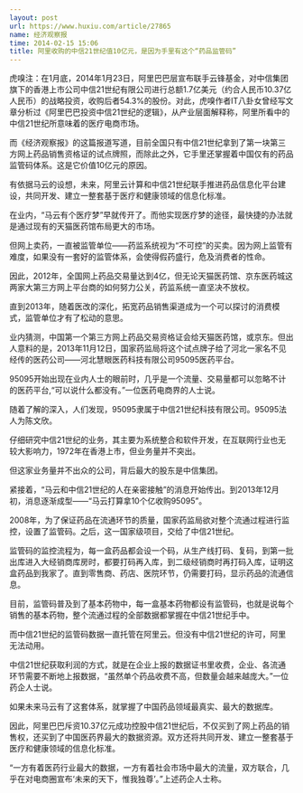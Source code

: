 ```yaml
---
layout: post
url: https://www.huxiu.com/article/27865
name: 经济观察报
time: 2014-02-15 15:06
title: 阿里收购的中信21世纪值10亿元，是因为手里有这个“药品监管码”
---
```

虎嗅注：在1月底，2014年1月23日，阿里巴巴层宣布联手云锋基金，对中信集团旗下的香港上市公司中信21世纪有限公司进行总额1.7亿美元（约合人民币10.37亿人民币）的战略投资，收购后者54.3%的股份。对此，虎嗅作者IT八卦女曾经写文章分析过《阿里巴巴投资中信21世纪的逻辑》，从产业层面解释称，阿里所看中的中信21世纪所意味着的医疗电商市场。

而《经济观察报》的这篇报道写道，目前全国只有中信21世纪拿到了第一块第三方网上药品销售资格证的试点牌照，而除此之外，它手里还掌握着中国仅有的药品监管码体系。这是它价值10亿元的原因。

有依据马云的设想，未来，阿里云计算和中信21世纪联手推进药品信息化平台建设，共同开发、建立一整套基于医疗和健康领域的信息化标准。

在业内，“马云有个医疗梦”早就传开了。而他实现医疗梦的途径，最快捷的办法就是通过现有的天猫医药馆布局更大的市场。

但网上卖药，一直被监管单位——药监系统视为“不可控”的买卖。因为网上监管有难度，如果没有一套好的监管体系，会使得假药盛行，危及消费者的性命。

因此，2012年，全国网上药品交易量达到4亿，但无论天猫医药馆、京东医药城这两家大第三方网上平台商的如何努力公关，药监系统一直坚决不放权。

直到2013年，随着医改的深化，拓宽药品销售渠道成为一个可以探讨的消费模式，监管单位才有了松动的意思。

业内猜测，中国第一个第三方网上药品交易资格证会给天猫医药馆，或京东。但出人意料的是，2013年11月12日，国家药监局将这个试点牌子给了河北一家名不见经传的医药公司——河北慧眼医药科技有限公司95095医药平台。

95095开始出现在业内人士的眼前时，几乎是一个流量、交易量都可以忽略不计的医药平台,“可以说什么都没有。”一位医药电商界的人士说。

随着了解的深入，人们发现，95095隶属于中信21世纪科技有限公司。95095法人为陈文欣。

仔细研究中信21世纪的业务，其主要为系统整合和软件开发，在互联网行业也无较大影响力，1972年在香港上市，但业务量并不突出。

但这家业务量并不出众的公司，背后最大的股东是中信集团。

紧接着，“马云和中信21世纪的人在亲密接触”的消息开始传出。到2013年12月初，消息逐渐成型——“马云打算拿10个亿收购95095”。

2008年，为了保证药品在流通环节的质量，国家药监局欲对整个流通过程进行监控，设置了监管码。之后，这一国家级项目，交给了中信21世纪。

监管码的监控流程为，每一盒药品都会设一个码，从生产线打码、复码，到第一批出库进入大经销商库房时，都要打码再入库，到二级经销商时再打码入库，证明这盒药品到我家了。直到零售商、药店、医院环节，仍需要打码，显示药品的流通信息。

目前，监管码普及到了基本药物中，每一盒基本药物都设有监管码，也就是说每个销售的基本药物，整个流通过程的全部数据都掌握在中信21世纪手中。

而中信21世纪的监管码数据一直托管在阿里云。但没有中信21世纪的许可，阿里无法动用。

中信21世纪获取利润的方式，就是在企业上报的数据证书里收费，企业、各流通环节需要不断地上报数据，“虽然单个药品收费不高，但数量会越来越庞大。”一位药企人士说。

如果未来马云有了这套体系，就掌握了中国药品领域最真实、最大的数据库。

因此，阿里巴巴斥资10.37亿元成功控股中信21世纪后，不仅买到了网上药品的销售权，还买到了中国医药界最大的数据资源。双方还将共同开发、建立一整套基于医疗和健康领域的信息化标准。

“一方有着医药行业最大的数据，一方有着社会市场中最大的流量，双方联合，几乎在对电商圈宣布‘未来的天下，惟我独尊’。”上述药企人士称。

